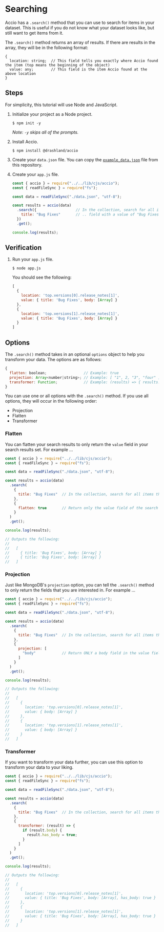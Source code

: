 # Searching

Accio has a `.search()` method that you can use to search for items in your dataset. This is useful if you do not know what your dataset looks like, but still want to get items from it.

The `.search()` method returns an array of results. If there are results in the array, they will be in the following format:

```
{
  location: string;  // This field tells you exactly where Accio found the item (top means the beginning of the object)
  value: any;        // This field is the item Accio found at the above location
}
```

## Steps

For simplicity, this tutorial will use Node and JavaScript.

1. Initialize your project as a Node project.

    ```
    $ npm init -y
    ```

    _Note: `-y` skips all of the prompts._

2. Install Accio.

    ```
    $ npm install @drashland/accio
    ```

3. Create your `data.json` file. You can copy the [`example_data.json`](../../example_data.json) file from this repository.

4. Create your `app.js` file.

    ```javascript
    const { accio } = require("../../lib/cjs/accio");
    const { readFileSync } = require("fs");

    const data = readFileSync("./data.json", "utf-8");

    const results = accio(data)
      .search({                  // In the collection, search for all items that have a "title" ...
        title: "Bug Fixes"       // .. field with a value of "Bug Fixes"
      })
      .get();

    console.log(results);
    ```

## Verification

1. Run your `app.js` file.

    ```
    $ node app.js    
    ```
    
    You should see the following:
    
    ```javascript
    [
      {
        location: 'top.versions[0].release_notes[1]',
        value: { title: 'Bug Fixes', body: [Array] }
      },
      {
        location: 'top.versions[1].release_notes[1]',
        value: { title: 'Bug Fixes', body: [Array] }
      }
    ]
    ```

## Options

The `.search()` method takes in an optional `options` object to help you transform your data. The options are as follows:

```javascript
{
  flatten: boolean;                 // Example: true
  projection: Array<number|string>; // Example: [ "1", 2, "3", "four" ]
  transformer: Function;            // Example: (results) => { results.value.map(doSomething) }
}
```

You can use one or all options with the `.search()` method. If you use all options, they will occur in the following order:

* Projection
* Flatten
* Transformer

### Flatten

You can flatten your search results to only return the `value` field in your search results set. For example ...

```javascript
const { accio } = require("../../lib/cjs/accio");
const { readFileSync } = require("fs");

const data = readFileSync("./data.json", "utf-8");

const results = accio(data)
  .search( 
    {
      title: "Bug Fixes"  // In the collection, search for all items that have a "title" field with a value of "Bug Fixes"
    },
    {
      flatten: true       // Return only the value field of the search results
    }
  )
  .get();

console.log(results);

// Outputs the following:
//
//   [
//     { title: 'Bug Fixes', body: [Array] }
//     { title: 'Bug Fixes', body: [Array] }
//   ]
```

### Projection

Just like MongoDB's `projection` option, you can tell the `.search()` method to only return the fields that you are interested in. For example ...

```javascript
const { accio } = require("../../lib/cjs/accio");
const { readFileSync } = require("fs");

const data = readFileSync("./data.json", "utf-8");

const results = accio(data)
  .search( 
    {
      title: "Bug Fixes"  // In the collection, search for all items that have a "title" field with a value of "Bug Fixes"
    },
    {
      projection: [
        "body"            // Return ONLY a body field in the value field of the search results
      ]
    }
  )
  .get();

console.log(results);

// Outputs the following:
//
//   [
//     {
//       location: 'top.versions[0].release_notes[1]',
//       value: { body: [Array] }
//     },
//     {
//       location: 'top.versions[1].release_notes[1]',
//       value: { body: [Array] }
//     }
//   ]
```

### Transformer

If you want to transform your data further, you can use this option to transform your data to your liking.

```javascript
const { accio } = require("../../lib/cjs/accio");
const { readFileSync } = require("fs");

const data = readFileSync("./data.json", "utf-8");

const results = accio(data)
  .search( 
    {
      title: "Bug Fixes"  // In the collection, search for all items that have a "title" field with a value of "Bug Fixes"
    },
    {
      transformer: (result) => {
        if (result.body) {
          result.has_body = true;
        }
      ]
    }
  )
  .get();

console.log(results);

// Outputs the following:
//
//   [
//     {
//       location: 'top.versions[0].release_notes[1]',
//       value: { title: 'Bug Fixes', body: [Array], has_body: true }
//     },
//     {
//       location: 'top.versions[1].release_notes[1]',
//       value: { title: 'Bug Fixes', body: [Array], has_body: true }
//     }
//   ]
```
